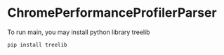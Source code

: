 # ChromePerformanceProfilerParser

To run main, you may install python library treelib

```
pip install treelib
```

